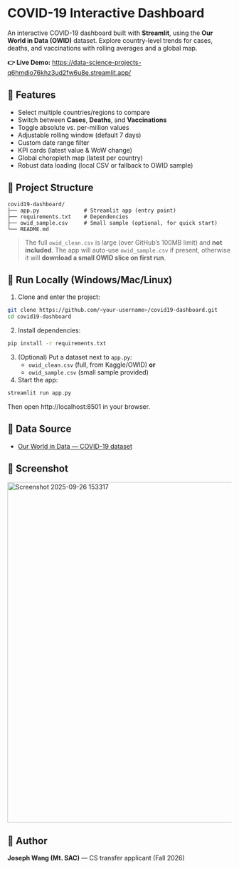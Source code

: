 # COVID-19 Interactive Dashboard
An interactive COVID-19 dashboard built with **Streamlit**, using the **Our World in Data (OWID)** dataset. Explore country-level trends for cases, deaths, and vaccinations with rolling averages and a global map.

**👉 Live Demo:** https://data-science-projects-q6hmdio76khz3ud2fw6u8e.streamlit.app/

## 🔹 Features
- Select multiple countries/regions to compare  
- Switch between **Cases**, **Deaths**, and **Vaccinations**  
- Toggle absolute vs. per-million values  
- Adjustable rolling window (default 7 days)  
- Custom date range filter  
- KPI cards (latest value & WoW change)  
- Global choropleth map (latest per country)  
- Robust data loading (local CSV or fallback to OWID sample)  

## 🔹 Project Structure
```
covid19-dashboard/
├── app.py              # Streamlit app (entry point)
├── requirements.txt    # Dependencies
├── owid_sample.csv     # Small sample (optional, for quick start)
└── README.md
```
> The full `owid_clean.csv` is large (over GitHub’s 100MB limit) and **not included**. The app will auto-use `owid_sample.csv` if present, otherwise it will **download a small OWID slice on first run**.

## 🔹 Run Locally (Windows/Mac/Linux)
1. Clone and enter the project:
```bash
git clone https://github.com/<your-username>/covid19-dashboard.git
cd covid19-dashboard
```
2. Install dependencies:
```bash
pip install -r requirements.txt
```
3. (Optional) Put a dataset next to `app.py`:  
   - `owid_clean.csv` (full, from Kaggle/OWID) **or**  
   - `owid_sample.csv` (small sample provided)  
4. Start the app:
```bash
streamlit run app.py
```
Then open http://localhost:8501 in your browser.

## 🔹 Data Source
- [Our World in Data — COVID-19 dataset](https://github.com/owid/covid-19-data)

## 🔹 Screenshot
<img width="1563" height="763" alt="Screenshot 2025-09-26 153317" src="https://github.com/user-attachments/assets/ffbb731d-6c6b-48b1-b1da-4f07d641d888" />

## 🔹 Author
**Joseph Wang (Mt. SAC)** — CS transfer applicant (Fall 2026)
